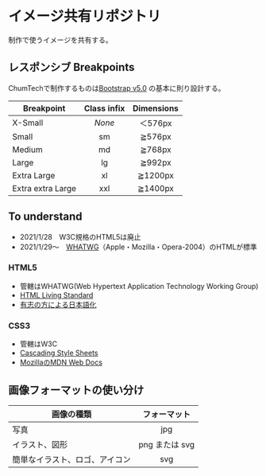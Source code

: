 # イメージ共有リポジトリ

制作で使うイメージを共有する。

## レスポンシブ Breakpoints

ChumTechで制作するものは[Bootstrap v5.0](https://getbootstrap.jp/docs/5.0/layout/breakpoints/) の基本に則り設計する。

|Breakpoint|Class infix|Dimensions|
|---|:---:|:---:|
|X-Small|_None_|＜576px|
|Small|sm|≧576px|
|Medium|md|≧768px|
|Large|lg|≧992px|
|Extra Large|xl|≧1200px|
|Extra extra Large|xxl|≧1400px|

## To understand

- 2021/1/28　W3C規格のHTML5は廃止
- 2021/1/29～　[WHATWG](https://whatwg.org/)（Apple・Mozilla・Opera-2004）のHTMLが標準

### HTML5

- 管轄はWHATWG(Web Hypertext Application Technology Working Group)
- [HTML Living Standard](https://html.spec.whatwg.org/)
- [有志の方による日本語化](https://momdo.github.io/html/)

### CSS3

- 管轄はW3C
- [Cascading Style Sheets](https://www.w3.org/Style/CSS/)
- [MozillaのMDN Web Docs](https://developer.mozilla.org/ja/docs/Web/CSS)

## 画像フォーマットの使い分け

|画像の種類|フォーマット|
|---|:---:|
|写真|jpg|
|イラスト、図形|png または svg|
|簡単なイラスト、ロゴ、アイコン|svg|
